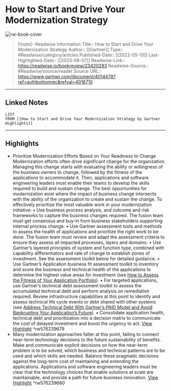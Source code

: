 # How to Start and Drive Your Modernization Strategy

![rw-book-cover](https://emtemp.gcom.cloud/ngw/globalassets/gartner-tile.jpg)
<br>
>[!note]- Readwise Information
>Title:: How to Start and Drive Your Modernization Strategy
>Author:: [[Gartner]]
>Type:: #Readwise/category/articles
>Published-Date:: [[2022-05-10]]
>Last-Highlighted-Date:: [[2023-08-07]]
>Readwise-Link:: https://readwise.io/bookreview/23420283
>Readwise-Source:: #Readwise/source/reader
>Source URL:: https://www.gartner.com/document/4014478?ref=authbottomrec&refval=4016710
--- 

## Linked Notes
```dataview
LIST
FROM [[How to Start and Drive Your Modernization Strategy by Gartner Highlights]]
```

---

## Highlights
- Prioritize Modernization Efforts Based on Your Readiness to Change
  Modernization efforts often drive significant change for the organization. Managing this change starts with evaluating the ability or willingness of the business owners to change, followed by the fitness of the applications to accommodate it. Then, applications and software engineering leaders must enable their teams to develop the skills required to build and sustain change. The best opportunities for modernization exist where the impact of business change intersects with the ability of the organization to create and sustain the change.
  To effectively prioritize the most valuable work in your modernization initiative:
  • Use business process analysis, and outcome and risk frameworks to capture the business changes required. The fusion team must get consensus and buy-in from business stakeholders supporting internal process change.
  • Use Gartner assessment tools and methods to assess the health of applications and prioritize the right work to be done. The fusion team must review and adapt the assessment criteria to ensure they assess all impacted processes, layers and domains.
  • Use Gartner’s layered principles of system and function type, combined with capability differentiators and rate of change to establish zones of investment. See the assessment toolkit below for detailed guidance.
  • Use Gartner’s Application business fit assessment toolkit to inventory and score the business and technical health of the applications to determine the highest value areas for investment (see [How to Assess the Fitness of Your Application Portfolio](javascript:void(0);)).
  • For targeted applications, use Gartner’s technical debt assessment toolkit to assess the accumulated technical debt and perform analysis on remediation required. Review infrastructure capabilities at this point to identify and assess technical life cycle events or debt shared with other systems (see [Address Technical Debt With Gartner’s PAID Model and Avoid Bankrupting Your Application’s Future](javascript:void(0);)).
  • Consolidate application health, technical debt and prioritization into a decision matrix to communicate the cost of delayed investment and boost the urgency to act. [View Highlight](https://readwise.io/open/576239679) ^rw576239679
- Many modernization approaches falter at this point, failing to connect near-term technology decisions to the future sustainability of benefits. Make and communicate explicit decisions on how the near-term problem is to be solved, which business and technical patterns are to be used and which skills are needed. Balance these pragmatic decisions against the long-term cost of maintaining and extending the applications. Applications and software engineering leaders must be clear that the technology choices that enable solutions at scale are maintainable, and provide a path for future business innovation. [View Highlight](https://readwise.io/open/576239680) ^rw576239680
